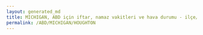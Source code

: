 ```yaml
---
layout: generated_md
title: MICHIGAN, ABD için iftar, namaz vakitleri ve hava durumu - ilçe/eyalet seç
permalink: /ABD/MICHIGAN/HOUGHTON
---
```


<script type="text/javascript">
  var country = ABD;
  var city = MICHIGAN;
  var state = HOUGHTON;
  var lat = 72;
  var lon = 21;
</script>
